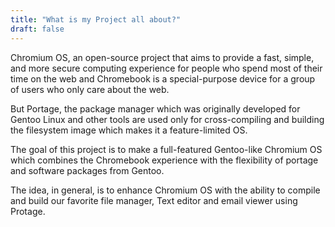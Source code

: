 ```yaml
---
title: "What is my Project all about?"
draft: false
---
```


Chromium OS, an open-source project that aims to provide a fast, simple, and more secure computing experience for people who spend most of their time on the web and Chromebook is a special-purpose device for a group of users who only care about the web. 

But Portage, the package manager which was originally developed for Gentoo Linux and other tools are used only for cross-compiling and building the filesystem image which makes it a feature-limited OS. 

The goal of this project is to make a full-featured Gentoo-like Chromium OS which combines the Chromebook experience with the flexibility of portage and software packages from Gentoo. 

The idea, in general, is to enhance Chromium OS with the ability to compile and build our favorite file manager, Text editor and email viewer using Protage. 
